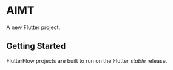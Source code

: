 # AIMT

A new Flutter project.

## Getting Started

FlutterFlow projects are built to run on the Flutter _stable_ release.

